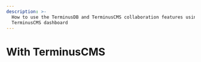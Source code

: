 ```yaml
---
description: >-
  How to use the TerminusDB and TerminusCMS collaboration features using the
  TerminusCMS dashboard
---
```


# With TerminusCMS


